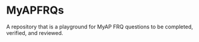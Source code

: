 # MyAPFRQs
A repository that is a playground for MyAP FRQ questions to be completed, verified, and reviewed.
